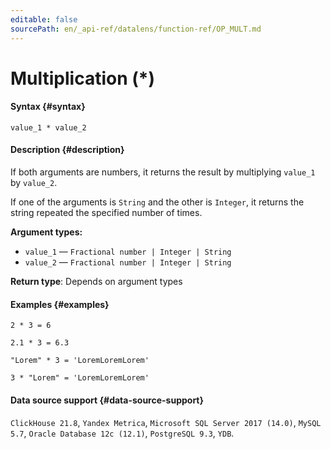 ```yaml
---
editable: false
sourcePath: en/_api-ref/datalens/function-ref/OP_MULT.md
---
```


# Multiplication (*)



#### Syntax {#syntax}


```
value_1 * value_2
```

#### Description {#description}
If both arguments are numbers, it returns the result by multiplying `value_1` by `value_2`.

If one of the arguments is `String` and the other is `Integer`, it returns the string repeated the specified number of times.

**Argument types:**
- `value_1` — `Fractional number | Integer | String`
- `value_2` — `Fractional number | Integer | String`


**Return type**: Depends on argument types

#### Examples {#examples}

```
2 * 3 = 6
```

```
2.1 * 3 = 6.3
```

```
"Lorem" * 3 = 'LoremLoremLorem'
```

```
3 * "Lorem" = 'LoremLoremLorem'
```


#### Data source support {#data-source-support}

`ClickHouse 21.8`, `Yandex Metrica`, `Microsoft SQL Server 2017 (14.0)`, `MySQL 5.7`, `Oracle Database 12c (12.1)`, `PostgreSQL 9.3`, `YDB`.
